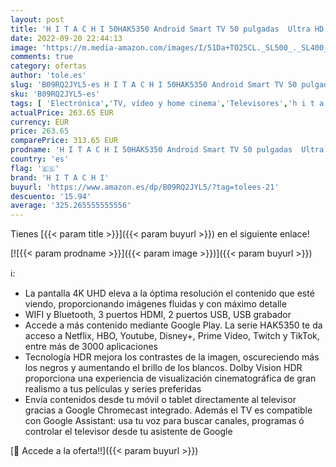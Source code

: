 ```yaml
---
layout: post
title: 'H I T A C H I 50HAK5350 Android Smart TV 50 pulgadas  Ultra HD  HDR10  Dolby Vision  Bluetooth  Google Play  Chromecast integrado  compatible con Google Assistant TDT y satélite'
date: 2022-09-20 22:44:13
image: 'https://m.media-amazon.com/images/I/51Da+TO25CL._SL500_._SL400_.jpg'
comments: true
category: ofertas
author: 'tole.es'
slug: 'B09RQ2JYL5-es H I T A C H I 50HAK5350 Android Smart TV 50 pulgadas Ultra...'
sku: 'B09RQ2JYL5-es'
tags: [ 'Electrónica','TV, vídeo y home cinema','Televisores','h i t a c h i','smart','tv','🇪🇸', ]
actualPrice: 263.65 EUR
currency: EUR
price: 263.65
comparePrice: 313.65 EUR
prodname: 'H I T A C H I 50HAK5350 Android Smart TV 50 pulgadas  Ultra HD  HDR10  Dolby Vision  Bluetooth  Google Play  Chromecast integrado  compatible con Google Assistant TDT y satélite'
country: 'es'
flag: '🇪🇸'
brand: 'H I T A C H I'
buyurl: 'https://www.amazon.es/dp/B09RQ2JYL5/?tag=tolees-21'
descuento: '15.94'
average: '325.265555555556'
---
```


Tienes [{{< param title >}}]({{< param buyurl >}}) en el siguiente enlace!

[![{{< param prodname >}}]({{< param image >}})]({{< param buyurl >}})

ℹ️:

- La pantalla 4K UHD eleva a la óptima resolución el contenido que esté viendo, proporcionando imágenes fluidas y con máximo detalle
- WIFI y Bluetooth, 3 puertos HDMI, 2 puertos USB, USB grabador
- Accede a más contenido mediante Google Play. La serie HAK5350 te da acceso a Netflix, HBO, Youtube, Disney+, Prime Video, Twitch y TikTok, entre más de 3000 aplicaciones
- Tecnología HDR mejora los contrastes de la imagen, oscureciendo más los negros y aumentando el brillo de los blancos. Dolby Vision HDR proporciona una experiencia de visualización cinematográfica de gran realismo a tus películas y series preferidas
- Envía contenidos desde tu móvil o tablet directamente al televisor gracias a Google Chromecast integrado. Además el TV es compatible con Google Assistant: usa tu voz para buscar canales, programas ó controlar el televisor desde tu asistente de Google

[🛒 Accede a la oferta!!]({{< param buyurl >}})
